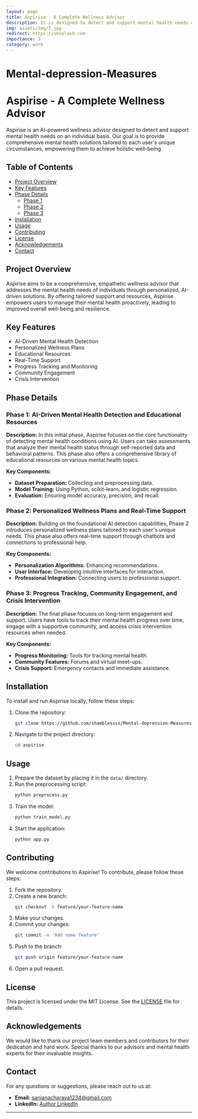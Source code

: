 ```yaml
---
layout: page
title: Aspirise - A Complete Wellness Advisor
description: It is designed to detect and support mental health needs on an individual basis.
img: assets/img/7.jpg
redirect: https://unsplash.com
importance: 3
category: work
---
```


# Mental-depression-Measures

# Aspirise - A Complete Wellness Advisor

Aspirise is an AI-powered wellness advisor designed to detect and support mental health needs on an individual basis. Our goal is to provide comprehensive mental health solutions tailored to each user's unique circumstances, empowering them to achieve holistic well-being.

## Table of Contents
- [Project Overview](#project-overview)
- [Key Features](#key-features)
- [Phase Details](#phase-details)
  - [Phase 1](#phase-1-ai-driven-mental-health-detection-and-educational-resources)
  - [Phase 2](#phase-2-personalized-wellness-plans-and-real-time-support)
  - [Phase 3](#phase-3-progress-tracking-community-engagement-and-crisis-intervention)
- [Installation](#installation)
- [Usage](#usage)
- [Contributing](#contributing)
- [License](#license)
- [Acknowledgements](#acknowledgements)
- [Contact](#contact)

## Project Overview

Aspirise aims to be a comprehensive, empathetic wellness advisor that addresses the mental health needs of individuals through personalized, AI-driven solutions. By offering tailored support and resources, Aspirise empowers users to manage their mental health proactively, leading to improved overall well-being and resilience.

## Key Features

- AI-Driven Mental Health Detection
- Personalized Wellness Plans
- Educational Resources
- Real-Time Support
- Progress Tracking and Monitoring
- Community Engagement
- Crisis Intervention

## Phase Details

### Phase 1: AI-Driven Mental Health Detection and Educational Resources
**Description:**
In this initial phase, Aspirise focuses on the core functionality of detecting mental health conditions using AI. Users can take assessments that analyze their mental health status through self-reported data and behavioral patterns. This phase also offers a comprehensive library of educational resources on various mental health topics.

**Key Components:**
- **Dataset Preparation:** Collecting and preprocessing data.
- **Model Training:** Using Python, scikit-learn, and logistic regression.
- **Evaluation:** Ensuring model accuracy, precision, and recall.

### Phase 2: Personalized Wellness Plans and Real-Time Support
**Description:**
Building on the foundational AI detection capabilities, Phase 2 introduces personalized wellness plans tailored to each user's unique needs. This phase also offers real-time support through chatbots and connections to professional help.

**Key Components:**
- **Personalization Algorithms:** Enhancing recommendations.
- **User Interface:** Developing intuitive interfaces for interaction.
- **Professional Integration:** Connecting users to professional support.

### Phase 3: Progress Tracking, Community Engagement, and Crisis Intervention
**Description:**
The final phase focuses on long-term engagement and support. Users have tools to track their mental health progress over time, engage with a supportive community, and access crisis intervention resources when needed.

**Key Components:**
- **Progress Monitoring:** Tools for tracking mental health.
- **Community Features:** Forums and virtual meet-ups.
- **Crisis Support:** Emergency contacts and immediate assistance.

## Installation

To install and run Aspirise locally, follow these steps:

1. Clone the repository:
   ```sh
   git clone https://github.com/shamblessss/Mental-depression-Measures.git
   ```

2. Navigate to the project directory:
   ```sh
   cd aspirise
   ```

## Usage

1. Prepare the dataset by placing it in the `data/` directory.
2. Run the preprocessing script:
   ```sh
   python preprocess.py
   ```
3. Train the model:
   ```sh
   python train_model.py
   ```
4. Start the application:
   ```sh
   python app.py
   ```

## Contributing

We welcome contributions to Aspirise! To contribute, please follow these steps:

1. Fork the repository.
2. Create a new branch:
   ```sh
   git checkout -b feature/your-feature-name
   ```
3. Make your changes.
4. Commit your changes:
   ```sh
   git commit -m 'Add some feature'
   ```
5. Push to the branch:
   ```sh
   git push origin feature/your-feature-name
   ```
6. Open a pull request.

## License

This project is licensed under the MIT License. See the [LICENSE](LICENSE) file for details.

## Acknowledgements

We would like to thank our project team members and contributors for their dedication and hard work. Special thanks to our advisors and mental health experts for their invaluable insights.

## Contact

For any questions or suggestions, please reach out to us at:
- **Email:** sanjanacharaya1234@gmail.com
- **LinkedIn:** [Author LinkedIn](https://www.linkedin.com/in/sanjan-acharya-9278a4250/)

---

